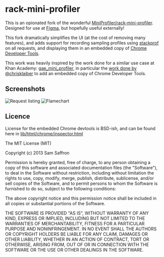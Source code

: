 # rack-mini-profiler

This is an opionated fork of the wonderful [MiniProfiler/rack-mini-profiler][0]. Designed for use at [Figma][3], but hopefully useful externally!

This fork dramatically simplifies the UI (at the cost of removing many features), and adds support for recording sampling profiles using [stackprof][1] on all requests, and displaying them in an embedded copy of [Chrome Developer Tools][2].

This work was heavily inspired by the work done for a similar use case at Khan Academy: [gae_mini_profiler][4], in particular the [work done by @chrisklaiber][5] to add an embedded copy of Chrome Developer Tools.


## Screenshots

![Request listing](https://i.imgur.com/emaKo24.png)
![Flamechart](https://i.imgur.com/FX1XiwJ.png)



## Licence

License for the embedded Chrome devtools is BSD-ish, and can be found here in [lib/html/chrome/inspector.html][6]

The MIT License (MIT)

Copyright (c) 2013 Sam Saffron

Permission is hereby granted, free of charge, to any person obtaining a copy
of this software and associated documentation files (the "Software"), to deal
in the Software without restriction, including without limitation the rights
to use, copy, modify, merge, publish, distribute, sublicense, and/or sell
copies of the Software, and to permit persons to whom the Software is
furnished to do so, subject to the following conditions:

The above copyright notice and this permission notice shall be included in
all copies or substantial portions of the Software.

THE SOFTWARE IS PROVIDED "AS IS", WITHOUT WARRANTY OF ANY KIND, EXPRESS OR
IMPLIED, INCLUDING BUT NOT LIMITED TO THE WARRANTIES OF MERCHANTABILITY,
FITNESS FOR A PARTICULAR PURPOSE AND NONINFRINGEMENT. IN NO EVENT SHALL THE
AUTHORS OR COPYRIGHT HOLDERS BE LIABLE FOR ANY CLAIM, DAMAGES OR OTHER
LIABILITY, WHETHER IN AN ACTION OF CONTRACT, TORT OR OTHERWISE, ARISING FROM,
OUT OF OR IN CONNECTION WITH THE SOFTWARE OR THE USE OR OTHER DEALINGS IN
THE SOFTWARE.

[0]: https://github.com/MiniProfiler/rack-mini-profiler
[1]: https://github.com/tmm1/stackprof
[2]: https://github.com/ChromeDevTools/devtools-frontend
[3]: https://www.figma.com/
[4]: https://github.com/Khan/gae_mini_profiler
[5]: https://github.com/Khan/gae_mini_profiler/commit/cee9b20e0e62134672305ea4d5054848dd6322aa
[6]: https://github.com/jlfwong/rack-mini-profiler/blob/master/

